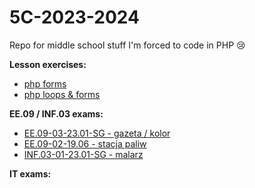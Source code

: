 # 5C-2023-2024

Repo for middle school stuff
I'm forced to code in PHP 😢

**Lesson exercises:**
* [php forms](/04_10_2023)
* [php loops & forms](/05_10_2023)

**EE.09 / INF.03 exams:**
* [EE.09-03-23.01-SG - gazeta / kolor](/EE.09-03-23.01-SG)
* [EE.09-02-19.06 - stacja paliw](/EE.09-02-19.06)
* [INF.03-01-23.01-SG - malarz](/INF.03-01-23.01-SG)

**IT exams:**
